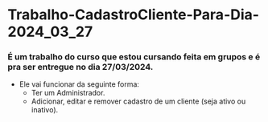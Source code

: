 # Trabalho-CadastroCliente-Para-Dia-2024_03_27

### É um trabalho do curso que estou cursando feita em grupos e é pra ser entregue no dia 27/03/2024. 

- Ele vai funcionar da seguinte forma:
  - Ter um Administrador.
  - Adicionar, editar e remover cadastro de um cliente (seja ativo ou inativo).
